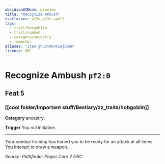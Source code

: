 ```yaml
---
obsidianUIMode: preview
title: "Recognize Ambush"
cssclasses: pf2e,pf2e-spell
tags:
  - trait/hobgoblin
  - trait/common
  - category/ancestry
  - remaster
aliases: "Item.ghCcvAKVKIejB3uR"
license: ORC
---
```

# Recognize Ambush `pf2:0`
## Feat 5
### [[cool folder/Important stuff/Bestiary/zz_traits/hobgoblin]]

**Category** ancestry; 




**Trigger** You roll initiative.

* * *

Your combat training has honed you to be ready for an attack at all times. You Interact to draw a weapon.

*Source: Pathfinder Player Core 2*
*ORC*